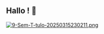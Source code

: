 ## Hallo ! 🍓


[![9-Sem-T-tulo-20250315230211.png](https://i.postimg.cc/zv9tt11J/9-Sem-T-tulo-20250315230211.png)](https://postimg.cc/rRNNs3mb)
